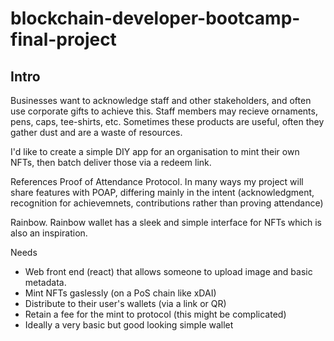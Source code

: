 # blockchain-developer-bootcamp-final-project

## Intro
Businesses want to acknowledge staff and other stakeholders, and often use corporate gifts to achieve this. Staff members may recieve ornaments, pens, caps, tee-shirts, etc. Sometimes these products are useful, often they gather dust and are a waste of resources.

I'd like to create a simple DIY app for an organisation to mint their own NFTs, then batch deliver those via a redeem link. 

References
Proof of Attendance Protocol. In many ways my project will share features with POAP, differing mainly in the intent (acknowledgment, recognition for achievemnets, contributions rather than proving attendance)

Rainbow. Rainbow wallet has a sleek and simple interface for NFTs which is also an inspiration.

Needs

- Web front end (react) that allows someone to upload image and basic metadata.
- Mint NFTs gaslessly (on a PoS chain like xDAI)
- Distribute to their user's wallets (via a link or QR)
- Retain a fee for the mint to protocol (this might be complicated)
- Ideally a very basic but good looking simple wallet














